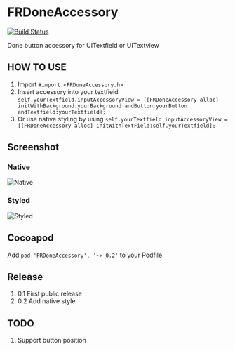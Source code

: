 FRDoneAccessory
===============
[![Build Status](https://travis-ci.org/freeskys/FRDoneAccessory.svg?branch=master)](https://travis-ci.org/freeskys/FRDoneAccessory)

Done button accessory for UITextfield or UITextview

## HOW TO USE
1. Import `#import <FRDoneAccessory.h>`
2. Insert accessory into your textfield
`self.yourTextfield.inputAccessoryView = [[FRDoneAccessory alloc] initWithBackground:yourBackground andButton:yourButton andTextfield:yourTextfield];`
3. Or use native styling by using `self.yourTextfield.inputAccessoryView = [[FRDoneAccessory alloc] initWithTextField:self.yourTextfield];`

## Screenshot
### Native
![Native](http://blezcode.com/images/github/FRDoneAccessory/Screenshot_Native.jpg)

### Styled
![Styled](http://blezcode.com/images/github/FRDoneAccessory/Screenshot_Styled.jpg)

## Cocoapod
Add `pod 'FRDoneAccessory', '~> 0.2'` to your Podfile

## Release
1. 0.1 First public release
2. 0.2 Add native style

## TODO
1. Support button position